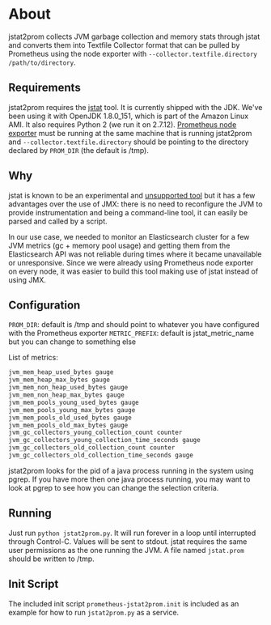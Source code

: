 # About

jstat2prom collects JVM garbage collection and memory stats through jstat and converts
them into Textfile Collector format that can be pulled by Prometheus using the node
exporter with `--collector.textfile.directory /path/to/directory`.

## Requirements

jstat2prom requires the [jstat](https://docs.oracle.com/javase/9/tools/jstat.htm#JSWOR734) tool.
It is currently shipped with the JDK. We've been using it with OpenJDK 1.8.0_151, which is part of
the Amazon Linux AMI. It also requires Python 2 (we run it on 2.7.12).
[Prometheus node exporter](https://github.com/prometheus/node_exporter) must be running at the
same machine that is running jstat2prom and `--collector.textfile.directory` should be pointing to
the directory declared by `PROM_DIR` (the default is /tmp).

## Why

jstat is known to be an experimental and [unsupported tool](https://docs.oracle.com/javase/9/tools/jstat.htm#JSWOR734)
but it has a few advantages over the use of JMX: there is no need to reconfigure the JVM to provide
instrumentation and being a command-line tool, it can easily be parsed and called by a script.

In our use case, we needed to monitor an Elasticsearch cluster for a few JVM metrics
(gc + memory pool usage) and getting them from the Elasticsearch API was not reliable during times where
it became unavailable or unresponsive. Since we were already using Prometheus node exporter on
every node, it was easier to build this tool making use of jstat instead of using JMX.

## Configuration

`PROM_DIR`:  default is /tmp and should point to whatever you have configured with the Prometheus exporter
`METRIC_PREFIX`: default is jstat_metric_name but you can change to something else

List of metrics:

```sh
jvm_mem_heap_used_bytes gauge
jvm_mem_heap_max_bytes gauge
jvm_mem_non_heap_used_bytes gauge
jvm_mem_non_heap_max_bytes gauge
jvm_mem_pools_young_used_bytes gauge
jvm_mem_pools_young_max_bytes gauge
jvm_mem_pools_old_used_bytes gauge
jvm_mem_pools_old_max_bytes gauge
jvm_gc_collectors_young_collection_count counter
jvm_gc_collectors_young_collection_time_seconds gauge
jvm_gc_collectors_old_collection_count counter
jvm_gc_collectors_old_collection_time_seconds gauge
```

jstat2prom looks for the pid of a java process running in the system using pgrep. If you have more then
one java process running, you may want to look at pgrep to see how you can change the selection criteria.

## Running

Just run `python jstat2prom.py`. It will run forever in a loop until interrupted through Control-C.
Values will be sent to stdout. jstat requires the same user permissions as the one running the JVM.
A file named `jstat.prom` should be written to /tmp.

## Init Script

The included init script `prometheus-jstat2prom.init` is included as an example for how to run `jstat2prom.py` as a service.
